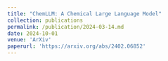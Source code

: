 ```yaml
---
title: "ChemLLM: A Chemical Large Language Model"
collection: publications
permalink: /publication/2024-03-14.md
date: 2024-10-01
venue: 'ArXiv'
paperurl: 'https://arxiv.org/abs/2402.06852'
---
```

